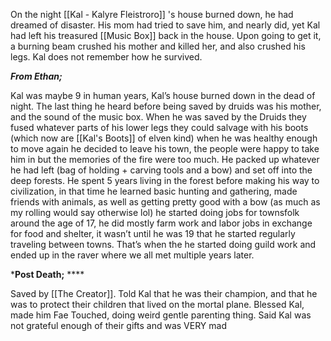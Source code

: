 On the night [[Kal - Kalyre Fleistroro]] 's house burned down, he had dreamed of disaster. His mom had tried to save him, and nearly did, yet Kal had left his treasured [[Music Box]] back in the house. Upon going to get it, a burning beam crushed his mother and killed her, and also crushed his legs. Kal does not remember how he survived.

***From Ethan;*** 

Kal was maybe 9 in human years, Kal’s house burned down in the dead of night. The last thing he heard before being saved by druids was his mother, and the sound of the music box. When he was saved by the Druids they fused whatever parts of his lower legs they could salvage with his boots (which now are [[Kal's Boots]] of elven kind) when he was healthy enough to move again he decided to leave his town, the people were happy to take him in but the memories of the fire were too much. He packed up whatever he had left (bag of holding + carving tools and a bow) and set off into the deep forests. He spent 5 years living in the forest before making his way to civilization, in that time he learned basic hunting and gathering, made friends with animals, as well as getting pretty good with a bow (as much as my rolling would say otherwise lol) he started doing jobs for townsfolk around the age of 17, he did mostly farm work and labor jobs in exchange for food and shelter, it wasn’t until he was 19 that he started regularly traveling between towns. That’s when the he started doing guild work and ended up in the raver where we all met multiple years later.

***Post Death;** ****

Saved by [[The Creator]]. Told Kal that he was their champion, and that he was to protect their children that lived on the mortal plane. Blessed Kal, made him Fae Touched, doing weird gentle parenting thing. Said Kal was not grateful enough of their gifts and was VERY mad

